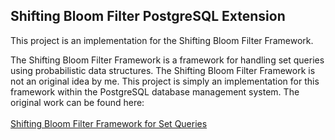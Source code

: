Shifting Bloom Filter PostgreSQL Extension
------------------------------------------
This project is an implementation for the Shifting Bloom Filter Framework.

The Shifting Bloom Filter Framework is a framework for handling set 
queries using probabilistic data structures. The Shifting Bloom Filter Framework
is not an original idea by me. This project is simply an implementation for this
framework within the PostgreSQL database management system. The original work can
be found here:<br><br>
[Shifting Bloom Filter Framework for Set Queries](http://www.vldb.org/pvldb/vol9/p408-yang.pdf)
<br>
